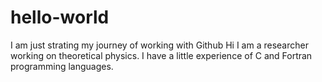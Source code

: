 # hello-world
I am just strating my journey of working with Github
Hi I am a researcher working on theoretical physics. 
I have a little experience of C and Fortran programming 
languages.
